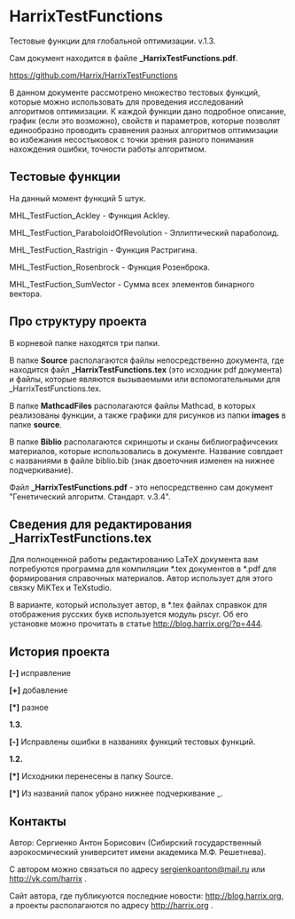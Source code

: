 HarrixTestFunctions
===================

Тестовые функции для глобальной оптимизации. v.1.3.

Сам документ находится в файле **_HarrixTestFunctions.pdf**.

https://github.com/Harrix/HarrixTestFunctions

В данном документе рассмотрено множество тестовых функций, которые можно использовать для проведения исследований алгоритмов оптимизации. К каждой функции дано подробное описание, график (если это возможно), свойств и параметров, которые позволят единообразно проводить сравнения разных алгоритмов оптимизации во избежания несостыковок с точки зрения разного понимания нахождения ошибки, точности работы алгоритмом.

Тестовые функции
---------------

На данный момент функций 5 штук.

MHL_TestFuction_Ackley - Функция Ackley.

MHL_TestFuction_ParaboloidOfRevolution - Эллиптический параболоид.

MHL_TestFuction_Rastrigin - Функция Растригина.

MHL_TestFuction_Rosenbrock - Функция Розенброка.

MHL_TestFuction_SumVector - Сумма всех элементов бинарного вектора.

Про структуру проекта
---------------

В корневой папке находятся три папки. 

В папке **Source** располагаются файлы непосредственно документа, где находится файл **_HarrixTestFunctions.tex** (это исходник pdf документа) и файлы, которые являются вызываемыми или вспомогательными для _HarrixTestFunctions.tex.

В папке **MathcadFiles** располагаются файлы Mathcad, в которых реализованы функции, а также графики для рисунков из папки **images** в папке **source**. 

В папке **Biblio** располагаются скриншоты и сканы библиографичсеких материалов, которые использовались в документе. Название совпдает с названиями в файле biblio.bib (знак двоеточния изменен на нижнее подчеркивание).

Файл **_HarrixTestFunctions.pdf** - это непосредственно сам документ "Генетический алгоритм. Стандарт. v.3.4".

Сведения для редактирования _HarrixTestFunctions.tex
---------------

Для полноценной работы редактированию LaTeX документа вам потребуются программа для компиляции *.tex документов в *.pdf для формирования справочных материалов. Автор использует для этого связку MiKTex и TeXstudio. 

В варианте, который использует автор, в *.tex файлах справкок для отображения русских букв используется модуль pscyr. Об его установке можно прочитать в статье http://blog.harrix.org/?p=444.

История проекта
---------------

**[-]** исправление

**[+]** добавление

**[*]** разное

**1.3.**

**[-]** Исправлены ошибки в названиях функций тестовых функций.

**1.2.**

**[*]** Исходники перенесены в папку Source.

**[*]** Из названий папок убрано нижнее подчеркивание _.

Контакты
---------------

Автор: Сергиенко Антон Борисович (Сибирский государственный аэрокосмический университет имени академика М.Ф. Решетнева).

С автором можно связаться по адресу sergienkoanton@mail.ru или  http://vk.com/harrix .

Сайт автора, где публикуются последние новости: http://blog.harrix.org, а проекты располагаются по адресу http://harrix.org .
